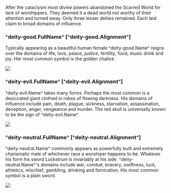 After the cataclysm most divine powers abandoned the Scarred World for lack of worshippers. They deemed it a dead world not worthy of their attention and turned away. Only three lesser deities remained. Each laid claim to broad domains of influence.

### ^deity-good.FullName^ [^deity-good.Alignment^]

Typically appearing as a beautiful human female ^deity-good.Name^ reigns over the domains of life, love, peace, justice, fertility, food, music drink and joy. Her most common symbol is the golden chalice.

![](../images/chalice.png)

### ^deity-evil.FullName^ [^deity-evil.Alignment^]

^deity-evil.Name^ takes many forms. Perhaps the most common is a desiccated giant clothed in robes of flowing darkness. His domains of influence include pain, death, plague, sickness, starvation, assassination, deception, anger, vengeance and murder. The red skull is universally known to be the sign of ^deity-evil.Name^.

![](../images/red-skull.png)

### ^deity-neutral.FullName^ [^deity-neutral.Alignment^]
^deity-neutral.Name^ commonly appears as powerfully built and extremely charismatic male of whichever race a worshiper happens to be. Whatever his form his sword Luckstrum is invariably at his side. ^deity-neutral.Name^'s domains include war, combat, bravery, swiftness, luck, athletics, mischief, gambling, drinking and fornication. His most common symbol is a plain sword.

![](../images/sword.png)